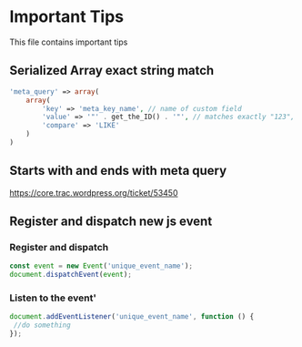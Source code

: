 # Important Tips

This file contains important tips

## Serialized Array exact string match

```PHP
'meta_query' => array(
    array(
        'key' => 'meta_key_name', // name of custom field
        'value' => '"' . get_the_ID() . '"', // matches exactly "123", not just 123. This prevents a match for "01234"
        'compare' => 'LIKE'
    )
)
```

## Starts with and ends with meta query

<https://core.trac.wordpress.org/ticket/53450>

## Register and dispatch new js event

### Register and dispatch

```JAVASCRIPT
const event = new Event('unique_event_name');
document.dispatchEvent(event);
```

### Listen to the event'

```JAVASCRIPT
document.addEventListener('unique_event_name', function () {
 //do something
});
```
